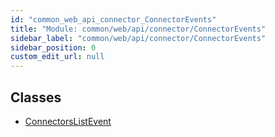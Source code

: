 ```yaml
---
id: "common_web_api_connector_ConnectorEvents"
title: "Module: common/web/api/connector/ConnectorEvents"
sidebar_label: "common/web/api/connector/ConnectorEvents"
sidebar_position: 0
custom_edit_url: null
---
```


## Classes

- [ConnectorsListEvent](../classes/common_web_api_connector_ConnectorEvents.ConnectorsListEvent.md)
